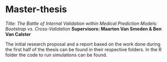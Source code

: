 # Master-thesis
*Title: The Battle of Internal Validation within Medical Prediction Models: Bootstrap vs. Cross-Validation*
**Supervisors: Maarten Van Smeden & Ben Van Calster**

The initial research proposal and a report based on the work done during the first half of the thesis can be found in their respective folders.
In the R folder the code to run simulations can be found.
